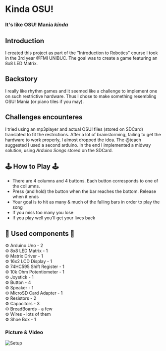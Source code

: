 # Kinda OSU!
### It's like OSU! Mania _kinda_

## Introduction

I created this project as part of the "Introduction to Robotics" course I took
in the 3rd year @FMI UNIBUC. The goal was to create a game featuring an 8x8 LED
Matrix.

## Backstory

I really like rhythm games and it seemed like a challenge to implement one on
such restrictive hardware. Thus I chose to make something resembling OSU! Mania
(or piano tiles if you may).

## Challenges encounteres

I tried using an mp3player and actual OSU! files (stored on SDCard) translated
to fit the restrictions. After a lot of brainstorming, failing to get the
hardware to work properly, I almost dropped the idea. The @teach suggested I
used a second arduino. In the end I implemented a midway solution, using
_Arduino Songs_ stored on the SDCard.

## 🕹️ How to Play 🕹️

* There are 4 columns and 4 buttons. Each button corresponds to one of the collumns.
* Press (and hold) the button when the bar reaches the bottom. Release when it ends
* Your goal is to hit as many & much of the falling bars in order to play the song
* If you miss too many you lose
* If you play well you'll get your lives back


## 🔧 Used components 🔩

⚙  Arduino Uno - 2  
⚙  8x8 LED Matrix - 1  
⚙  Matrix Driver - 1  
⚙  16x2 LCD Display - 1  
⚙  74HC595 Shift Register - 1  
⚙  10k Ohm Potentiometer - 1  
⚙  Joystick - 1  
⚙  Button - 4  
⚙  Speaker - 1  
⚙  MicroSD Card Adapter - 1  
⚙  Resistors - 2  
⚙  Capacitors - 3  
⚙  BreadBoards - a few  
⚙  Wires - lots of them  
⚙  Shoe Box - 1  

### Picture & Video

![Setup](assets/setup.png)
